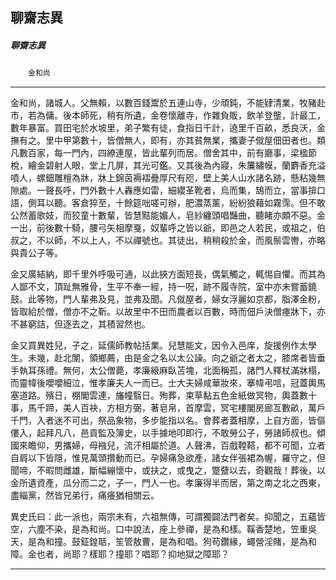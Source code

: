 

## 聊齋志異

##### 聊齋志異
　　`金和尚`

* * *

金和尚，諸城人。父無賴，以數百錢鬻於五連山寺，少頑鈍，不能肄清業，牧豬赴市，若為傭。後本師死，稍有所遺，金卷懷離寺，作雜負販，飲羊登壟，計最工，數年暴富。買田宅於水坡里，弟子繁有徒，食指日千計，遶里千百畝，悉良沃，金撫有之。里中甲第數十，皆僧無人，即有，亦其貧無業，攜妻子僦屋佃田者也。類凡數百家，每一門內，四繚連屋，皆此輩列而居。僧舍其中，前有廳事，梁楹節梲，繪金碧射人眼，堂上几屏，其光可鑑。又其後為內寢，朱簾繡幙，蘭麝香充溢噴人，螺鈿雕檀為牀，牀上錦茵褥褶疊厚尺有咫，壁上美人山水諸名跡，懸粘幾無隙處。一聲長呼，門外數十人轟應如雷，細纓革靴者，烏而集，鵠而立，當事揜口語，側耳以聽。客倉猝至，十餘筵咄嗟可辦，肥濃蒸薰，紛紛狼藉如霧霈。但不敢公然蓄歌妓，而狡童十數輩，皆慧黠能媚人，皂紗纏頭唱豔曲，聽睹亦頗不惡。金一出，前後數十騎，腰弓矢相摩戛，奴輩呼之皆以爺，即邑之人若民，或祖之，伯叔之，不以師，不以上人，不以禪號也。其徒出，稍稍殺於金，而風鬃雲轡，亦略與貴公子等。

金又廣結納，即千里外呼吸可通，以此挾方面短長，偶氣觸之，輒惕自懼。而其為人鄙不文，頂趾無雅骨，生平不奉一經，持一呪，跡不履寺院，室中亦未嘗蓄鐃鼓。此等物，門人輩弗及見，並弗及聞。凡僦屋者，婦女浮麗如京都，脂澤金粉，皆取給於僧，僧亦不之靳。以故里中不田而農者以百數，時而佃戶決僧瘞牀下，亦不甚窮詰，但逐去之，其積習然也。

金又買異姓兒，子之，延儒師教帖括業。兒慧能文，因令入邑庠，旋援例作太學生。未幾，赴北闈，領鄉薦，由是金之名以太公譟。向之爺之者太之，膝席者皆垂手執耳孫禮。無何，太公僧薨，孝廉縗麻臥苫塊，北面稱孤，諸門人釋杖滿牀榻，而靈幃後嚶嚶細泣，惟孝廉夫人一而已。士大夫婦咸華妝來，搴幃弔唁，冠蓋輿馬塞道路。殯日，棚閣雲連，旛幢翳日。殉葬，束草黏五色金紙做冥物，輿蓋數十事，馬千蹄，美人百袂，方相方弼，著皂帛，首摩雲，冥宅樓閣房廊亙數畝，萬戶千門，入者迷不可出，祭品象物，多步能指以名。會葬者蓋相摩，上自方面，皆傴僂入，起拜凡八，邑貢監及簿史，以手據地叩即行，不敢勞公子，勞諸師叔也。傾國來瞻仰，男攜婦，母襁兒，流汗相屬於道。人聲沸，百戲鞺鞳，都不可聞，立者自肩以下皆隱，惟見萬頭攢動而已。孕婦痛急欲產，諸女伴張裙為幄，羅守之，但聞啼，不暇問雌雄，斷幅繃懷中，或扶之，或曳之，蹩躠以去，奇觀哉！葬後，以金所遺資產，瓜分而二之，子一，門人一也。孝廉得半而居，第之南之北之西東，盡緇黨，然皆兄弟行，痛癢猶相關云。

異史氏曰：此一派也，兩宗未有，六祖無傳，可謂獨闢法門者矣。抑聞之，五蘊皆空，六塵不染，是為和尚。口中說法，座上參禪，是為和樣。鞵香楚地，笠重吳天，是為和撞。鼓鉦鍠聒，笙管敖曹，是為和唱。狗苟鑽緣，蠅營淫賭，是為和障。金也者，尚耶？樣耶？撞耶？唱耶？抑地獄之障耶？

* * *

